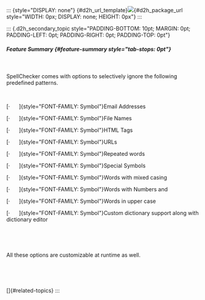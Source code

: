 ::: {style="DISPLAY: none"}
[](ms-xhelp:///?Id=d2h_url_template){#d2h_url_template}![](!package_url!){#d2h_package_url style="WIDTH: 0px; DISPLAY: none; HEIGHT: 0px"}
:::

::: {.d2h_secondary_topic style="PADDING-BOTTOM: 10pt; MARGIN: 0pt; PADDING-LEFT: 0pt; PADDING-RIGHT: 0pt; PADDING-TOP: 0pt"}
##### Feature Summary {#feature-summary style="tab-stops: 0pt"}

 

SpellChecker comes with options to selectively ignore the following predefined patterns.

 

[·      ]{style="FONT-FAMILY: Symbol"}Email Addresses

[·      ]{style="FONT-FAMILY: Symbol"}File Names

[·      ]{style="FONT-FAMILY: Symbol"}HTML Tags

[·      ]{style="FONT-FAMILY: Symbol"}URLs

[·      ]{style="FONT-FAMILY: Symbol"}Repeated words

[·      ]{style="FONT-FAMILY: Symbol"}Special Symbols

[·      ]{style="FONT-FAMILY: Symbol"}Words with mixed casing

[·      ]{style="FONT-FAMILY: Symbol"}Words with Numbers and

[·      ]{style="FONT-FAMILY: Symbol"}Words in upper case

[·      ]{style="FONT-FAMILY: Symbol"}Custom dictionary support along with dictionary editor

 

 

All these options are customizable at runtime as well.

 

 

[]{#related-topics}
:::
